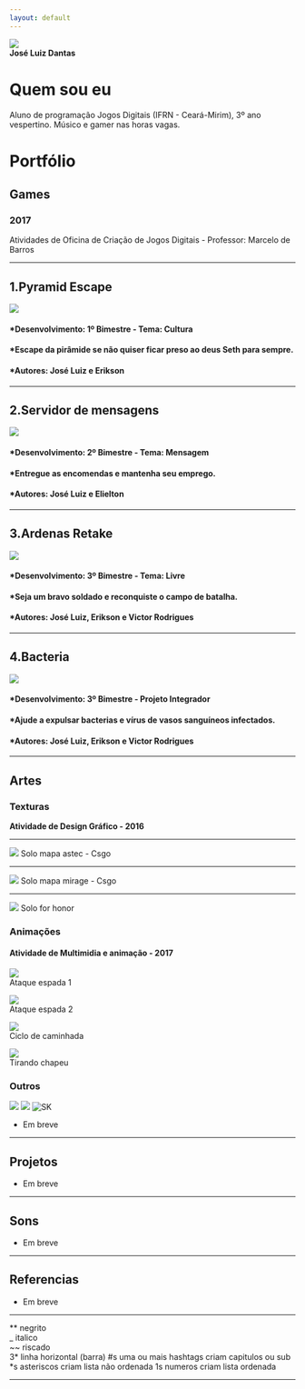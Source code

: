 ```yaml
---
layout: default
---
```


   ![](1fotogithub.png)                       
   **José Luiz Dantas**

# Quem sou eu 

Aluno de programação Jogos Digitais (IFRN - Ceará-Mirim), 3º ano vespertino. Músico e gamer nas horas vagas.

# Portfólio

## Games

### 2017
Atividades de Oficina de Criação de Jogos Digitais - Professor: Marcelo de Barros
* * *

## 1.**Pyramid Escape**
[![](pyramid.png)](https://jldifrn.github.io/PyramidEscape)   
   
#### *Desenvolvimento: 1º Bimestre - Tema: Cultura  
#### *Escape da pirâmide se não quiser ficar preso ao deus Seth para sempre.  
#### *Autores: José Luiz e Erikson

* * *

## 2.**Servidor de mensagens**
[![](servidordemensagens.png)](https://jldifrn.github.io/ServidorDeMensagens)   

#### *Desenvolvimento: 2º Bimestre - Tema: Mensagem
#### *Entregue as encomendas e mantenha seu emprego.  
#### *Autores: José Luiz e Elielton

* * *

## 3.**Ardenas Retake**
[![](ardenas.png)](https://jldifrn.github.io/ArdenasRetake)   

#### *Desenvolvimento: 3º Bimestre - Tema: Livre
#### *Seja um bravo soldado e reconquiste o campo de batalha.
#### *Autores: José Luiz, Erikson e Victor Rodrigues

* * *

## 4.**Bacteria**
[![](bacteria.png)](https://eriksonnicacio.github.io/bacteria2/)   

#### *Desenvolvimento: 3º Bimestre - Projeto Integrador
#### *Ajude a expulsar bacterias e vírus de vasos sanguíneos infectados.
#### *Autores: José Luiz, Erikson e Victor Rodrigues

* * *
## Artes

### Texturas
**Atividade de Design Gráfico - 2016**
* * *
![](astec.png)
Solo mapa astec - Csgo

* * *

![](mirage.png)
Solo mapa mirage - Csgo

* * *

![](forhonor.png)
Solo for honor


### Animações
#### Atividade de Multimidia e animação - 2017


![](Animação1.gif)  
Ataque espada 1  

![](Animação2.gif)  
Ataque espada 2  

![](Animação3.gif)  
Ciclo de caminhada  

![](Animação4.gif)  
Tirando chapeu  

### Outros



![](http://i3.kym-cdn.com/photos/images/newsfeed/001/176/251/4d7.png)
![](https://pbs.twimg.com/profile_images/649698177738801156/zN-cNA7Y.png)
![SK](sk.png)

* Em breve

* * *
## Projetos
* Em breve
* * *
## Sons
* Em breve
* * *

## Referencias
* Em breve

* * *

** negrito  
_ italico  
~~ riscado  
3* linha horizontal (barra)
#s uma ou mais hashtags criam capitulos ou sub
*s asteriscos criam lista não ordenada
1s numeros criam lista ordenada
* * *

